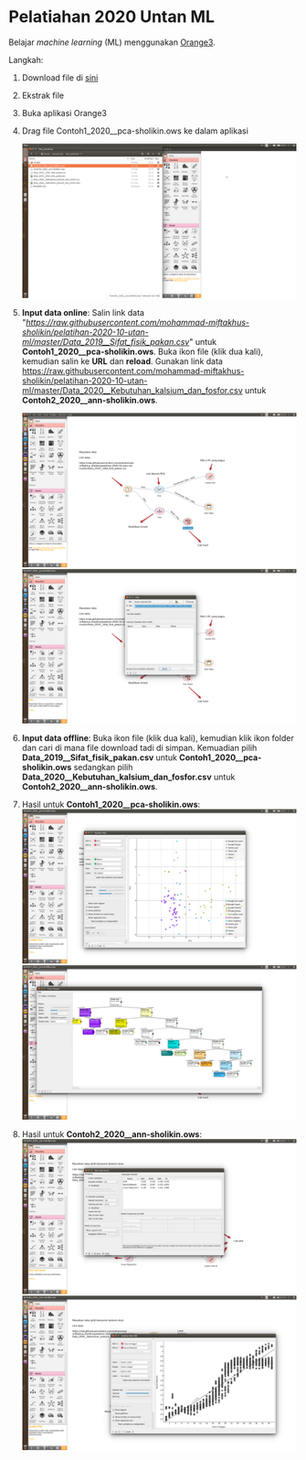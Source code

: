 # Pelatiahan 2020 Untan ML

Belajar _machine learning_ (ML) menggunakan [Orange3](https://orange.biolab.si/).

Langkah: 
1. Download file di [sini](https://codeload.github.com/mohammad-miftakhus-sholikin/pelatihan-2020-10-utan-ml/zip/master)
2. Ekstrak file
3. Buka aplikasi Orange3
4. Drag file Contoh1_2020__pca-sholikin.ows ke dalam aplikasi

   ![Gambar 1.](images/orange1.png)

5. __Input data online__: Salin link data "_https://raw.githubusercontent.com/mohammad-miftakhus-sholikin/pelatihan-2020-10-utan-ml/master/Data_2019__Sifat_fisik_pakan.csv_" untuk __Contoh1_2020__pca-sholikin.ows__. Buka ikon file (klik dua kali), kemudian salin ke __URL__ dan __reload__. Gunakan link data https://raw.githubusercontent.com/mohammad-miftakhus-sholikin/pelatihan-2020-10-utan-ml/master/Data_2020__Kebutuhan_kalsium_dan_fosfor.csv untuk __Contoh2_2020__ann-sholikin.ows__.

   ![Gambar 2.](images/orange2.png)
   ![Gambar 3.](images/orange3.png)

6. __Input data offline__: Buka ikon file (klik dua kali), kemudian klik ikon folder dan cari di mana file download tadi di simpan. Kemuadian pilih __Data_2019__Sifat_fisik_pakan.csv__ untuk __Contoh1_2020__pca-sholikin.ows__ sedangkan pilih __Data_2020__Kebutuhan_kalsium_dan_fosfor.csv__ untuk __Contoh2_2020__ann-sholikin.ows__.
7. Hasil untuk __Contoh1_2020__pca-sholikin.ows__:
   ![Gambar 4.](images/orange4.png)
   ![Gambar 5.](images/orange5.png)
8. Hasil untuk __Contoh2_2020__ann-sholikin.ows__:
   ![Gambar 6.](images/orange6.png)
   ![Gambar 7.](images/orange7.png)
